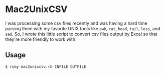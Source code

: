 # Mac2UnixCSV

I was processing some csv files recently and was having a hard time parsing them with my favorite UNIX tools like `awk`, `cat`, `head`, `tail`, `less`, and `sed`. So, I wrote this little script to convert csv files output by Excel so that they're more friendly to work with.

## Usage

```
$ ruby mac2unixcsv.rb INFILE OUTFILE
```